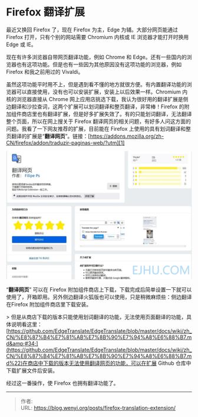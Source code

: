 # Firefox 翻译扩展

最近又换回 Firefox 了，现在 Firefox 为主，Edge 为辅。大部分网页能通过 Firefox 打开，只有个别的网站需要 Chromium 内核或 IE 浏览器才能打开时换用 Edge 或 IE。

现在有许多浏览器自带网页翻译功能，例如 Chrome 和 Edge。还有一些国内的浏览器也有这项功能。但是也有一些因为其他原因没有这项功能的浏览器，例如 Firefox 和我之前用过的 Vivaldi。

虽然这项功能平时用不上，但是遇到看不懂的地方就很方便。有内置翻译功能的浏览器可以直接使用，没有也可以安装扩展，安装上以后效果一样。Chromium 内核的浏览器直接从 Chrome 网上应用店挑选下载，我认为很好用的翻译扩展是侧边翻译和沙拉查词，这两个扩展可以划词翻译和整页翻译，非常棒！Firefox 的附加组件商店里也有翻译扩展，但是好多扩展失效了。有的只能划词翻译，无法翻译整个页面，所以在网上搜关于 Firefox 翻译网页的相关问题，有好多人问这方面的问题。我看了一下网友推荐的扩展，目前能在 Firefox 上使用的具有划词翻译和整页翻译的扩展是“**翻译网页**”。链接：[https://addons.mozilla.org/zh-CN/firefox/addon/traduzir-paginas-web/?utm][1]

![翻译网页](1.webp)

“**翻译网页**” 可以在 Firefox 附加组件商店上下载，下载完成后简单设置一下就可以使用了，开箱即用。另外侧边翻译火狐版也可以使用，只是稍微麻烦些：侧边翻译在Firefox 附加组件商店里下载安装。

&gt; 但是从商店下载的版本只能使用划词翻译的功能，无法使用页面翻译的功能，具体说明看这里：[https://github.com/EdgeTranslate/EdgeTranslate/blob/master/docs/wiki/zh_CN/%E8%87%B4%E7%81%AB%E7%8B%90%E7%94%A8%E6%88%B7.md&amp;#34;](https://github.com/EdgeTranslate/EdgeTranslate/blob/master/docs/wiki/zh_CN/%E8%87%B4%E7%81%AB%E7%8B%90%E7%94%A8%E6%88%B7.md%22)在商店中下载的版本无法使用翻译网页的功能，可以在扩展 Github 仓库中下载扩展文件后安装。

经过这一番操作，使 Firefox 也拥有翻译功能了。

[1]: https://addons.mozilla.org/zh-CN/firefox/addon/traduzir-paginas-web/?utm_source=addons.mozilla.org&amp;utm_medium=referral&amp;utm_content=search


---

> 作者:   
> URL: https://blog.wenyi.org/posts/firefox-translation-extension/  


